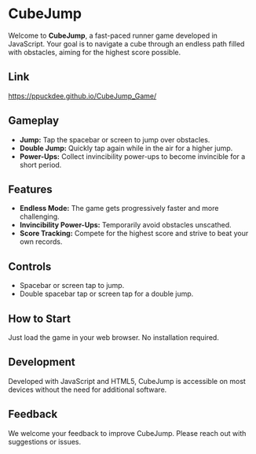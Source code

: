 # CubeJump

Welcome to **CubeJump**, a fast-paced runner game developed in JavaScript. Your goal is to navigate a cube through an endless path filled with obstacles, aiming for the highest score possible.

## Link
https://ppuckdee.github.io/CubeJump_Game/

## Gameplay

- **Jump:** Tap the spacebar or screen to jump over obstacles.
- **Double Jump:** Quickly tap again while in the air for a higher jump.
- **Power-Ups:** Collect invincibility power-ups to become invincible for a short period.

## Features

- **Endless Mode:** The game gets progressively faster and more challenging.
- **Invincibility Power-Ups:** Temporarily avoid obstacles unscathed.
- **Score Tracking:** Compete for the highest score and strive to beat your own records.

## Controls

- Spacebar or screen tap to jump.
- Double spacebar tap or screen tap for a double jump.

## How to Start

Just load the game in your web browser. No installation required.

## Development

Developed with JavaScript and HTML5, CubeJump is accessible on most devices without the need for additional software.

## Feedback

We welcome your feedback to improve CubeJump. Please reach out with suggestions or issues.
